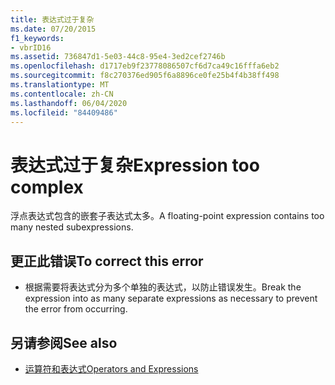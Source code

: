 ```yaml
---
title: 表达式过于复杂
ms.date: 07/20/2015
f1_keywords:
- vbrID16
ms.assetid: 736847d1-5e03-44c8-95e4-3ed2cef2746b
ms.openlocfilehash: d1717eb9f23778086507cf6d7ca49c16fffa6eb2
ms.sourcegitcommit: f8c270376ed905f6a8896ce0fe25b4f4b38ff498
ms.translationtype: MT
ms.contentlocale: zh-CN
ms.lasthandoff: 06/04/2020
ms.locfileid: "84409486"
---
```

# <a name="expression-too-complex"></a><span data-ttu-id="8d7a0-102">表达式过于复杂</span><span class="sxs-lookup"><span data-stu-id="8d7a0-102">Expression too complex</span></span>
<span data-ttu-id="8d7a0-103">浮点表达式包含的嵌套子表达式太多。</span><span class="sxs-lookup"><span data-stu-id="8d7a0-103">A floating-point expression contains too many nested subexpressions.</span></span>  
  
## <a name="to-correct-this-error"></a><span data-ttu-id="8d7a0-104">更正此错误</span><span class="sxs-lookup"><span data-stu-id="8d7a0-104">To correct this error</span></span>  
  
- <span data-ttu-id="8d7a0-105">根据需要将表达式分为多个单独的表达式，以防止错误发生。</span><span class="sxs-lookup"><span data-stu-id="8d7a0-105">Break the expression into as many separate expressions as necessary to prevent the error from occurring.</span></span>  
  
## <a name="see-also"></a><span data-ttu-id="8d7a0-106">另请参阅</span><span class="sxs-lookup"><span data-stu-id="8d7a0-106">See also</span></span>

- [<span data-ttu-id="8d7a0-107">运算符和表达式</span><span class="sxs-lookup"><span data-stu-id="8d7a0-107">Operators and Expressions</span></span>](../../programming-guide/language-features/operators-and-expressions/index.md)
